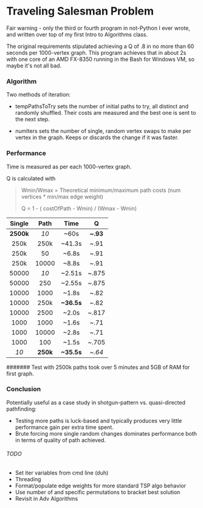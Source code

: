 # Traveling Salesman Problem

Fair warning - only the third or fourth program in not-Python I ever wrote, and written over top of my first Intro to Algorithms class. 

The original requirements stipulated achieving a Q of .8 in no more than 60 seconds per 1000-vertex graph. This program achieves that in about 2s with one core of an AMD FX-8350 running in the Bash for Windows VM, so maybe it's not all bad.

### Algorithm

Two methods of iteration: 

* tempPathsToTry sets the number of initial paths to try, all distinct and randomly shuffled. Their costs are measured and the best one is sent to the next step.

* numIters sets the number of single, random vertex swaps to make per vertex in the graph. Keeps or discards the change if it was faster.

### Performance

Time is measured as per each 1000-vertex graph.

Q is calculated with 
> Wmin/Wmax = Theoretical minimum/maximum path costs (num vertices * min/max edge weight)
> 
> Q = 1 - ( costOfPath - Wmin) / (Wmax - Wmin)

|  Single   |   Path   |    Time    |     Q    |
|:---------:|:--------:|:----------:|:--------:|
| **2500k** |  *10*    |  ~60s      | **~.93** |
|  250k     |  250k    |  ~41.3s    | ~.91     |
|  250k     |  50      |  ~6.8s     | ~.91     |
|  250k     |  10000   |  ~8.8s     | ~.91     |
|  50000    |  *10*    |  ~2.51s    | ~.875    |
|  50000    |  250     |  ~2.55s    | ~.875    |
|  10000    |  1000    |  ~1.8s     | ~.82     |
|  10000    |  250k    | **~36.5s** | ~.82     |
|  10000    |  2500    |  ~2.0s     | ~.817    |
|  1000     |  1000    |  ~1.6s     | ~.71     |
|  1000     |  10000   |  ~2.8s     | ~.71     |
|  1000     |  100     |  ~1.5s     | ~.705    |
|  *10*     | **250k** | **~35.5s** | *~.64*   |

####### Test with 2500k paths took over 5 minutes and 5GB of RAM for first graph.

### Conclusion

Potentially useful as a case study in shotgun-pattern vs. quasi-directed pathfinding:
* Testing more paths is luck-based and typically produces very little performance gain per extra time spent.
* Brute forcing more single random changes dominates performance both in terms of quality of path achieved.

###### TODO
* Set iter variables from cmd line (duh)
* Threading
* Format/populate edge weights for more standard TSP algo behavior
* Use number of and specific permutations to bracket best solution 
* Revisit in Adv Algorithms

